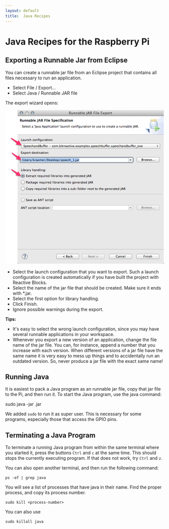 ```yaml
---
layout: default
title:  Java Recipes
---
```


# Java Recipes for the Raspberry Pi



## Exporting a Runnable Jar from Eclipse

You can create a runnable jar file from an Eclipse project that contains all files necessary to run an application. 

* Select File / Export...
* Select Java / Runnable JAR file

The export wizard opens:

![alt](images/export-runnable-jar.png)

* Select the launch configuration that you want to export. Such a launch configuration is created automatically if you have built the project with Reactive Blocks.
* Select the name of the jar file that should be created. Make sure it ends with *.jar.
* Select the first option for library handling.
* Click Finish.
* Ignore possible warnings during the export.

**Tips:**

* It's easy to select the wrong launch configuration, since you may have several runnable applications in your workspace. 
* Whenever you export a new version of an application, change the file name of the jar file. You can, for instance, append a number that you increase with each version. When different versions of a jar file have the same name it is very easy to mess up things and to accidentally run an outdated version. So, never produce a jar file with the exact same name!

## Running Java

It is easiest to pack a Java program as an runnable jar file, copy that jar file to the Pi, and then run it. To start the Java program, use the java command:

   sudo java -jar <myjarfile>.jar

We added `sudo` to run it as super user. This is necessary for some programs, especially those that access the GPIO pins.


## Terminating a Java Program

To terminate a running Java program from within the same terminal where you started it, press the buttons `Ctrl` and `c` at the same time. This should stops the currently executing program. If that does not work, try `Ctrl` and `z`.

You can also open another terminal, and then run the following command:

    ps -ef | grep java

You will see a list of processes that have java in their name. Find the proper process, and copy its process number. 
    
    sudo kill <process-number>
    
You can also use

    sudo killall java